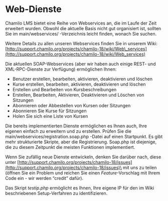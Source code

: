 
# Web-Dienste

Chamilo LMS bietet eine Reihe von Webservices an, die im Laufe der Zeit erweitert wurden. Obwohl die aktuelle Basis nicht gut organisiert ist, sollten Sie im main/webservices/ -Verzeichnis leicht finden, wonach Sie suchen.

Weitere Details zu allen unseren Webservices finden Sie in unserem Wiki: [http://support.chamilo.org/projects/chamilo-18/wiki/Web\_services](http://support.chamilo.org/projects/chamilo-18/wiki/Web_services)

Die aktuellen SOAP-Webservices \(aber wir haben auch einige REST- und XML-RPC-Dienste zur Verfügung\) ermöglichen Ihnen:

* Benutzer erstellen, bearbeiten, aktivieren, deaktivieren und löschen
* Kurse erstellen, bearbeiten, aktivieren, deaktivieren und löschen
* Erstellen und Bearbeiten von Kursbeschreibungen
* Erstellen, Bearbeiten, Aktivieren, Deaktivieren und Löschen von Sitzungen
* Abonnieren oder Abbestellen von Kursen oder Sitzungen
* Abonnieren Sie Kurse für Sitzungen
* Holen Sie sich eine Liste von Kursen

Die bereits implementierten Dienste ermöglichen es Ihnen auch, Ihre eigenen einfach zu erweitern und zu erstellen. Prüfen Sie die main/webservices/registration.soap.php -Datei auf einen Startpunkt. Es gibt mehr strukturierte Skripte, aber die Registrierung. Soap.php ist diejenige, die zu diesem Zeitpunkt die meisten Funktionen implementiert.

Wenn Sie zufällig neue Dienste entwickeln, denken Sie darüber nach, diese unter [http://support.chamilo.org/projects/chamilo-18/issues](http://support.chamilo.org/projects/chamilo-18/issues)\ mit uns zu teilen (öffnen Sie ein Problem und reichen Sie einen _Feature_-Vorschlag mit Ihrem Code ein - wir werden “credit” dafür\).

Das Skript _testip.php_ ermöglicht es Ihnen, Ihre eigene IP für den im Wiki beschriebenen Setup-Verfahren zu identifizieren.